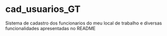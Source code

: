 # cad_usuarios_GT
Sistema de cadastro dos funcionarios do meu local de trabalho e diversas funcionalidades apresentadas no README

